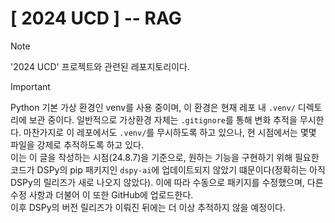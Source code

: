 # [ 2024 UCD ] -- RAG

> [!NOTE]  
> '2024 UCD' 프로젝트와 관련된 레포지토리이다.

> [!IMPORTANT]  
> Python 기본 가상 환경인 venv를 사용 중이며, 이 환경은 현재 레포 내 `.venv/` 디렉토리에 보관 중이다. 일반적으로 가상환경 자체는 `.gitignore`를 통해 변화 추적을 무시한다. 마찬가지로 이 레포에서도 `.venv/`를 무시하도록 하고 있으나, 현 시점에서는 몇몇 파일을 강제로 추적하도록 하고 있다.  
> 이는 이 글을 작성하는 시점(24.8.7)을 기준으로, 원하는 기능을 구현하기 위해 필요한 코드가 DSPy의 pip 패키지인 `dspy-ai`에 업데이트되지 않았기 떄문이다(정확히는 아직 DSPy의 릴리즈가 새로 나오지 않았다). 이에 따라 수동으로 패키지를 수정했으며, 다른 수정 사항과 더불어 이 또한 GitHub에 업로드한다.  
> 이후 DSPy의 버전 릴리즈가 이뤄진 뒤에는 더 이상 추적하지 않을 예정이다.

